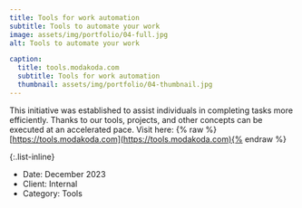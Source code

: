 ```yaml
---
title: Tools for work automation
subtitle: Tools to automate your work
image: assets/img/portfolio/04-full.jpg
alt: Tools to automate your work

caption:
  title: tools.modakoda.com
  subtitle: Tools for work automation
  thumbnail: assets/img/portfolio/04-thumbnail.jpg
---
```

This initiative was established to assist individuals in completing tasks more efficiently. Thanks to our tools, projects, and other concepts can be executed at an accelerated pace.
Visit here: {% raw %}[https://tools.modakoda.com](https://tools.modakoda.com){% endraw %}

{:.list-inline}
- Date: December 2023
- Client: Internal
- Category: Tools

